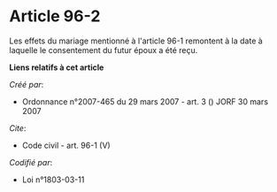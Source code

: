 # Article 96-2

Les effets du mariage mentionné à l'article 96-1 remontent à la date à laquelle le consentement du futur époux a été reçu.

**Liens relatifs à cet article**

_Créé par_:

  - Ordonnance n°2007-465 du 29 mars 2007 - art. 3 () JORF 30 mars 2007

_Cite_:

  - Code civil - art. 96-1 (V)

_Codifié par_:

  - Loi n°1803-03-11
